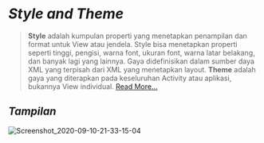 # ***Style and Theme***
> **Style** adalah kumpulan properti yang menetapkan penampilan dan format untuk View atau jendela. Style bisa menetapkan properti seperti tinggi, pengisi, warna font, ukuran font, warna latar belakang, dan banyak lagi yang lainnya. Gaya didefinisikan dalam sumber daya XML yang terpisah dari XML yang menetapkan layout.
> **Theme**  adalah gaya yang diterapkan pada keseluruhan Activity atau aplikasi, bukannya View individual. [Read More...](https://developer.android.com/guide/topics/ui/themes?hl=id)

## *Tampilan*
![Screenshot_2020-09-10-21-33-15-04](https://user-images.githubusercontent.com/60590053/92747553-82a60980-f3ae-11ea-9d6d-5956e1786145.png)
